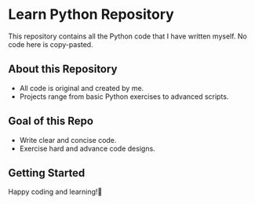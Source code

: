 # Learn Python Repository

This repository contains all the Python code that I have written myself. No code here is copy-pasted.

## About this Repository

- All code is original and created by me.
- Projects range from basic Python exercises to advanced scripts.

## Goal of this Repo

- Write clear and concise code.
- Exercise hard and advance code designs.

## Getting Started
Happy coding and learning!🫰